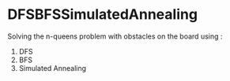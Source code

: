 # DFSBFSSimulatedAnnealing

Solving the n-queens problem with obstacles on the board using :
1. DFS
2. BFS
3. Simulated Annealing

